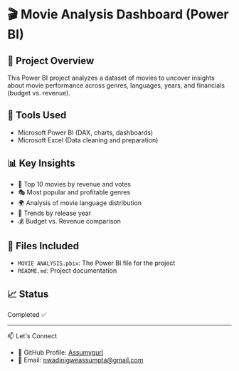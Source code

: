 # 🎬 Movie Analysis Dashboard (Power BI)

## 📌 Project Overview
This Power BI project analyzes a dataset of movies to uncover insights about movie performance across genres, languages, years, and financials (budget vs. revenue).

## 🧰 Tools Used
- Microsoft Power BI (DAX, charts, dashboards)
- Microsoft Excel (Data cleaning and preparation)

## 📊 Key Insights
- 🎥 Top 10 movies by revenue and votes
- 🎭 Most popular and profitable genres
- 🌍 Analysis of movie language distribution
- 📅 Trends by release year
- 💰 Budget vs. Revenue comparison

## 📁 Files Included
- `MOVIE ANALYSIS.pbix`: The Power BI file for the project
- `README.md`: Project documentation

## 📈 Status
Completed ✅

---

📫 Let's Connect
- 💼 GitHub Profile: [Assumygurl](https://github.com/Assumygurl)
- 📧 Email: nwadinigweassumpta@gmail.com  
  


